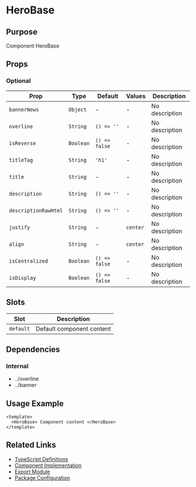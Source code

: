 # HeroBase

## Purpose

Component HeroBase

## Props

### Optional

| Prop                 | Type      | Default       | Values   | Description    |
| -------------------- | --------- | ------------- | -------- | -------------- |
| `bannerNews`         | `Object`  | -             | -        | No description |
| `overline`           | `String`  | `() => ''`    | -        | No description |
| `isReverse`          | `Boolean` | `() => false` | -        | No description |
| `titleTag`           | `String`  | `'h1'`        | -        | No description |
| `title`              | `String`  | -             | -        | No description |
| `description`        | `String`  | `() => ''`    | -        | No description |
| `descriptionRawHtml` | `String`  | `() => ''`    | -        | No description |
| `justify`            | `String`  | -             | `center` | No description |
| `align`              | `String`  | -             | `center` | No description |
| `isCentralized`      | `Boolean` | `() => false` | -        | No description |
| `isDisplay`          | `Boolean` | `() => false` | -        | No description |

## Slots

| Slot      | Description               |
| --------- | ------------------------- |
| `default` | Default component content |

## Dependencies

### Internal

- ../overline
- ../banner

## Usage Example

```vue
<template>
  <HeroBase> Component content </HeroBase>
</template>
```

## Related Links

- [TypeScript Definitions](./HeroBase.d.ts)
- [Component Implementation](./HeroBase.vue)
- [Export Module](./herobase.js)
- [Package Configuration](./package.json)
